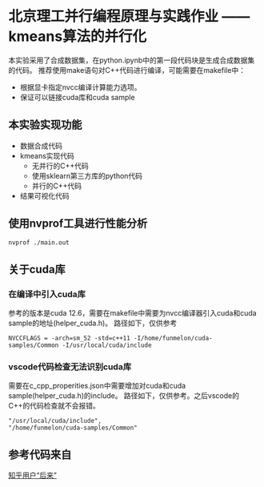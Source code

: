 # 北京理工并行编程原理与实践作业 —— kmeans算法的并行化
本实验采用了合成数据集，在python.ipynb中的第一段代码块是生成合成数据集的代码。 
推荐使用make语句对C++代码进行编译，可能需要在makefile中：
- 根据显卡指定nvcc编译计算能力选项。
- 保证可以链接cuda库和cuda sample
## 本实验实现功能
- 数据合成代码
- kmeans实现代码
  - 无并行的C++代码
  - 使用sklearn第三方库的python代码
  - 并行的C++代码
- 结果可视化代码
## 使用nvprof工具进行性能分析
```sh
nvprof ./main.out
```
## 关于cuda库
### 在编译中引入cuda库
参考的版本是cuda 12.6，需要在makefile中需要为nvcc编译器引入cuda和cuda sample的地址(helper_cuda.h)。
路径如下，仅供参考
```
NVCCFLAGS = -arch=sm_52 -std=c++11 -I/home/funmelon/cuda-samples/Common -I/usr/local/cuda/include
```
### vscode代码检查无法识别cuda库
需要在c_cpp_properities.json中需要增加对cuda和cuda sample(helper_cuda.h)的include。
路径如下，仅供参考。之后vscode的C++的代码检查就不会报错。
```
"/usr/local/cuda/include",
"/home/funmelon/cuda-samples/Common"
```
## 参考代码来自
[知乎用户“后来”](https://www.zhihu.com/people/cai-wan-xian-14)